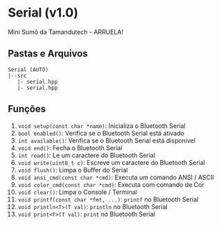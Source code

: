 # Serial (v1.0)
 Mini Sumô da Tamandutech - ARRUELA!

## Pastas e Arquivos
 ```
 Serial (AUTO)
 |--src
    |- serial.hpp
    |- serial.hpp
 ```

## Funções
 1. `void setup(const char *name)`: Inicializa o Bluetooth Serial 
 2. `bool enabled()`: Verifica se o Bluetooth Serial está ativado
 3. `int available()`: Verifica se o Bluetooth Serial está disponivel
 4. `void end()`: Fecha o Bluetooth Serial
 5. `int read()`: Le um caractere do Bluetooth Serial
 6. `void write(uint8_t c)`: Escreve um caractere do Bluetooth Serial
 7. `void flush()`: Limpa o Buffer do Serial
 8. `void ansi_cmd(const char *cmd)`: Executa um comando ANSI / ASCII
 9. `void color_cmd(const char *cmd)`: Executa com comando de Cor
 10. `void clear()`: Limpa o Console / Terminal
 11. `void printf(const char *fmt, ...)`: `printf` no Bluetooth Serial
 12. `void println<T>(T val)`: `println` no Bluetooth Serial
 13. `void print<T>(T val)`: `print` no Bluetooth Serial